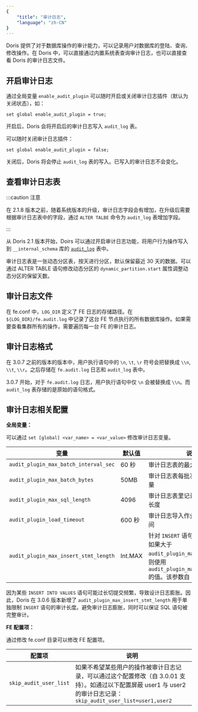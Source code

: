 ```yaml
---
{
    "title": "审计日志",
    "language": "zh-CN"
}
---
```


<!-- 
Licensed to the Apache Software Foundation (ASF) under one
or more contributor license agreements.  See the NOTICE file
distributed with this work for additional information
regarding copyright ownership.  The ASF licenses this file
to you under the Apache License, Version 2.0 (the
"License"); you may not use this file except in compliance
with the License.  You may obtain a copy of the License at

  http://www.apache.org/licenses/LICENSE-2.0

Unless required by applicable law or agreed to in writing,
software distributed under the License is distributed on an
"AS IS" BASIS, WITHOUT WARRANTIES OR CONDITIONS OF ANY
KIND, either express or implied.  See the License for the
specific language governing permissions and limitations
under the License.
-->

Doris 提供了对于数据库操作的审计能力，可以记录用户对数据库的登陆、查询、修改操作。在 Doris 中，可以直接通过内置系统表查询审计日志，也可以直接查看 Doris 的审计日志文件。

## 开启审计日志

通过全局变量 `enable_audit_plugin` 可以随时开启或关闭审计日志插件（默认为关闭状态），如：

`set global enable_audit_plugin = true;`

开启后，Doris 会将开启后的审计日志写入 `audit_log` 表。

可以随时关闭审计日志插件：

`set global enable_audit_plugin = false;`

关闭后，Doris 将会停止 `audit_log` 表的写入。已写入的审计日志不会变化。

## 查看审计日志表

:::caution 注意

在 2.1.8 版本之前，随着系统版本的升级，审计日志字段会有增加，在升级后需要根据审计日志表中的字段，通过 `ALTER TALBE` 命令为 `audit_log` 表增加字段。

:::

从 Doris 2.1 版本开始，Doirs 可以通过开启审计日志功能，将用户行为操作写入到 `__internal_schema` 库的 [`audit_log`](../admin-manual/system-tables/internal_schema/audit_log) 表中。

审计日志表是一张动态分区表，按天进行分区，默认保留最近 30 天的数据。可以通过 ALTER TABLE 语句修改动态分区的 `dynamic_partition.start` 属性调整动态分区的保留天数。

## 审计日志文件

在 fe.conf 中，`LOG_DIR` 定义了 FE 日志的存储路径。在 `${LOG_DIR}/fe.audit.log` 中记录了这台 FE 节点执行的所有数据库操作。如果需要查看集群所有的操作，需要遍历每一台 FE 的审计日志。

## 审计日志格式

在 3.0.7 之前的版本的版本中，用户执行语句中的 `\n`, `\t`, `\r` 符号会把替换成 `\\n`, `\\t`, `\\r`。之后存储在 `fe.audit.log` 日志和 `audit_log` 表中。

3.0.7 开始，对于 `fe.audit.log` 日志，用户执行语句中仅 `\n` 会被替换成 `\\n`。而 `audit_log` 表存储的是原始的语句格式。

## 审计日志相关配置

**全局变量：**

可以通过 `set [global] <var_name> = <var_value>` 修改审计日志变量。

| 变量                                    | 默认值   | 说明               |
| ------------------------------------- | ----- | ---------------- |
| `audit_plugin_max_batch_interval_sec` | 60 秒  | 审计日志表的最大写入间隔。    |
| `audit_plugin_max_batch_bytes`        | 50MB  | 审计日志表每批次最大写入数据量  |
| `audit_plugin_max_sql_length`         | 4096  | 审计日志表里记录的语句的最大长度 |
| `audit_plugin_load_timeout`           | 600 秒 | 审计日志导入作业的默认超时时间  |
| `audit_plugin_max_insert_stmt_length` | Int.MAX | 针对 `INSERT` 语句最大长度限制。如果大于 `audit_plugin_max_sql_length`，则使用 `audit_plugin_max_sql_length` 的值。该参数自 3.0.6 支持。 |

因为某些 `INSERT INTO VALUES` 语句可能过长切提交频繁，导致设计日志膨胀。因此，Doris 在 3.0.6 版本新增了 `audit_plugin_max_insert_stmt_length` 用于单独限制 `INSERT` 语句的审计长度。避免审计日志膨胀，同时可以保证 SQL 语句被完整审计。

**FE 配置项：**

通过修改 fe.conf 目录可以修改 FE 配置项。

| 配置项                    | 说明                                                                           |
| ---------------------- | ---------------------------------------------------------------------------- |
| `skip_audit_user_list` | 如果不希望某些用户的操作被审计日志记录，可以通过这个配置修改（自 3.0.01 支持）。如通过以下配置屏蔽 user1 与 user2 的审计日志记录： `skip_audit_user_list=user1,user2`|

